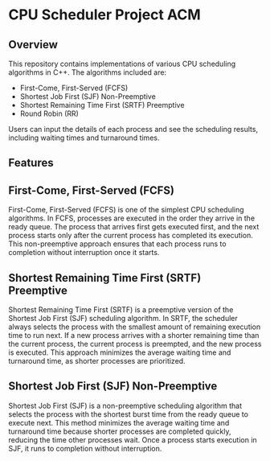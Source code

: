 # CPU Scheduler Project ACM

## Overview

This repository contains implementations of various CPU scheduling algorithms in C++. The algorithms included are:
- First-Come, First-Served (FCFS)
- Shortest Job First (SJF) Non-Preemptive
- Shortest Remaining Time First (SRTF) Preemptive
- Round Robin (RR)

Users can input the details of each process and see the scheduling results, including waiting times and turnaround times.

## Features

## First-Come, First-Served (FCFS)

First-Come, First-Served (FCFS) is one of the simplest CPU scheduling algorithms. In FCFS, processes are executed in the order they arrive in the ready queue. The process that arrives first gets executed first, and the next process starts only after the current process has completed its execution. This non-preemptive approach ensures that each process runs to completion without interruption once it starts.

## Shortest Remaining Time First (SRTF) Preemptive

Shortest Remaining Time First (SRTF) is a preemptive version of the Shortest Job First (SJF) scheduling algorithm. In SRTF, the scheduler always selects the process with the smallest amount of remaining execution time to run next. If a new process arrives with a shorter remaining time than the current process, the current process is preempted, and the new process is executed. This approach minimizes the average waiting time and turnaround time, as shorter processes are prioritized.

## Shortest Job First (SJF) Non-Preemptive

Shortest Job First (SJF) is a non-preemptive scheduling algorithm that selects the process with the shortest burst time from the ready queue to execute next. This method minimizes the average waiting time and turnaround time because shorter processes are completed quickly, reducing the time other processes wait. Once a process starts execution in SJF, it runs to completion without interruption.

